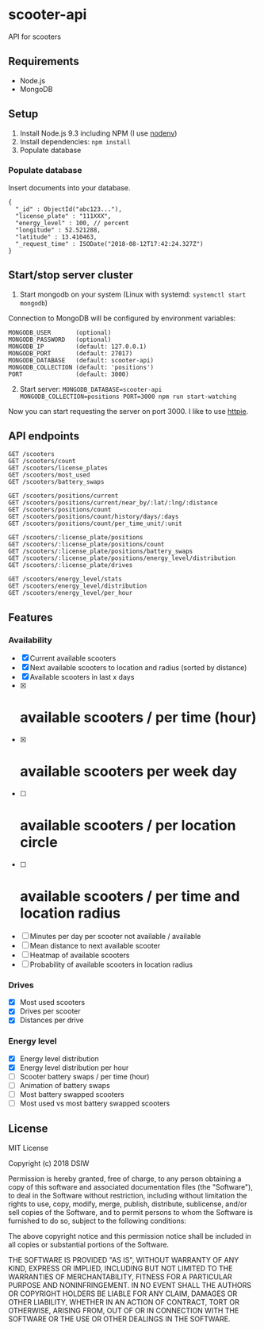 # scooter-api

API for scooters

## Requirements

* Node.js
* MongoDB

## Setup

1. Install Node.js 9.3 including NPM (I use [nodenv](https://github.com/nodenv/nodenv))
2. Install dependencies: `npm install`
3. Populate database

### Populate database

Insert documents into your database.

```
{
  "_id" : ObjectId("abc123..."),
  "license_plate" : "111XXX",
  "energy_level" : 100, // percent
  "longitude" : 52.521288,
  "latitude" : 13.410463,
  "_request_time" : ISODate("2018-08-12T17:42:24.327Z")
}
```

## Start/stop server cluster

1. Start mongodb on your system (Linux with systemd: `systemctl start mongodb`)

Connection to MongoDB will be configured by environment variables:

```
MONGODB_USER       (optional)
MONGODB_PASSWORD   (optional)
MONGODB_IP         (default: 127.0.0.1)
MONGODB_PORT       (default: 27017)
MONGODB_DATABASE   (default: scooter-api)
MONGODB_COLLECTION (default: 'positions')
PORT               (default: 3000)
```

2. Start server: `MONGODB_DATABASE=scooter-api MONGODB_COLLECTION=positions PORT=3000 npm run start-watching`

Now you can start requesting the server on port 3000. I like to use [httpie](https://httpie.org).

## API endpoints

```
GET /scooters
GET /scooters/count
GET /scooters/license_plates
GET /scooters/most_used
GET /scooters/battery_swaps

GET /scooters/positions/current
GET /scooters/positions/current/near_by/:lat/:lng/:distance
GET /scooters/positions/count
GET /scooters/positions/count/history/days/:days
GET /scooters/positions/count/per_time_unit/:unit

GET /scooters/:license_plate/positions
GET /scooters/:license_plate/positions/count
GET /scooters/:license_plate/positions/battery_swaps
GET /scooters/:license_plate/positions/energy_level/distribution
GET /scooters/:license_plate/drives

GET /scooters/energy_level/stats
GET /scooters/energy_level/distribution
GET /scooters/energy_level/per_hour
```

## Features

### Availability

* [x] Current available scooters
* [x] Next available scooters to location and radius (sorted by distance)
* [x] Available scooters in last x days
* [x] # available scooters / per time (hour)
* [x] # available scooters per week day
* [ ] # available scooters / per location circle
* [ ] # available scooters / per time and location radius
* [ ] Minutes per day per scooter not available / available
* [ ] Mean distance to next available scooter
* [ ] Heatmap of available scooters
* [ ] Probability of available scooters in location radius

### Drives

* [x] Most used scooters
* [x] Drives per scooter
* [x] Distances per drive

### Energy level
* [x] Energy level distribution
* [x] Energy level distribution per hour
* [ ] Scooter battery swaps / per time (hour)
* [ ] Animation of battery swaps
* [ ] Most battery swapped scooters
* [ ] Most used vs most battery swapped scooters

## License

MIT License

Copyright (c) 2018 DSIW

Permission is hereby granted, free of charge, to any person obtaining a copy
of this software and associated documentation files (the "Software"), to deal
in the Software without restriction, including without limitation the rights
to use, copy, modify, merge, publish, distribute, sublicense, and/or sell
copies of the Software, and to permit persons to whom the Software is
furnished to do so, subject to the following conditions:

The above copyright notice and this permission notice shall be included in all
copies or substantial portions of the Software.

THE SOFTWARE IS PROVIDED "AS IS", WITHOUT WARRANTY OF ANY KIND, EXPRESS OR
IMPLIED, INCLUDING BUT NOT LIMITED TO THE WARRANTIES OF MERCHANTABILITY,
FITNESS FOR A PARTICULAR PURPOSE AND NONINFRINGEMENT. IN NO EVENT SHALL THE
AUTHORS OR COPYRIGHT HOLDERS BE LIABLE FOR ANY CLAIM, DAMAGES OR OTHER
LIABILITY, WHETHER IN AN ACTION OF CONTRACT, TORT OR OTHERWISE, ARISING FROM,
OUT OF OR IN CONNECTION WITH THE SOFTWARE OR THE USE OR OTHER DEALINGS IN THE
SOFTWARE.
